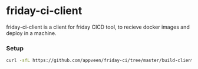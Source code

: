 # friday-ci-client
friday-ci-client is a client for friday CICD tool, to recieve docker images and deploy in a machine.

### Setup

```sh
curl -sfL https://github.com/appveen/friday-ci/tree/master/build-client/install.sh | sh -
```
